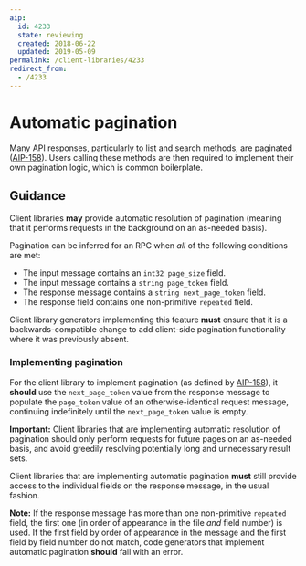 ```yaml
---
aip:
  id: 4233
  state: reviewing
  created: 2018-06-22
  updated: 2019-05-09
permalink: /client-libraries/4233
redirect_from:
  - /4233
---
```


# Automatic pagination

Many API responses, particularly to list and search methods, are paginated
([AIP-158][]). Users calling these methods are then required to implement their
own pagination logic, which is common boilerplate.

## Guidance

Client libraries **may** provide automatic resolution of pagination (meaning
that it performs requests in the background on an as-needed basis).

Pagination can be inferred for an RPC when _all_ of the following conditions
are met:

- The input message contains an `int32 page_size` field.
- The input message contains a `string page_token` field.
- The response message contains a `string next_page_token` field.
- The response field contains one non-primitive `repeated` field.

Client library generators implementing this feature **must** ensure that it is
a backwards-compatible change to add client-side pagination functionality where
it was previously absent.

### Implementing pagination

For the client library to implement pagination (as defined by [AIP-158][]), it
**should** use the `next_page_token` value from the response message to
populate the `page_token` value of an otherwise-identical request message,
continuing indefinitely until the `next_page_token` value is empty.

**Important:** Client libraries that are implementing automatic resolution of
pagination should only perform requests for future pages on an as-needed basis,
and avoid greedily resolving potentially long and unnecessary result sets.

Client libraries that are implementing automatic pagination **must** still
provide access to the individual fields on the response message, in the usual
fashion.

**Note:** If the response message has more than one non-primitive `repeated`
field, the first one (in order of appearance in the file _and_ field number) is
used. If the first field by order of appearance in the message and the first
field by field number do not match, code generators that implement automatic
pagination **should** fail with an error.

[aip-158]: /aip/0158.md
